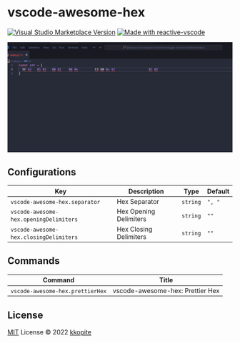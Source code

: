 # vscode-awesome-hex

<a href="https://marketplace.visualstudio.com/items?itemName=kkopite.vscode-awesome-hex" target="__blank"><img src="https://img.shields.io/visual-studio-marketplace/v/kkopite.vscode-awesome-hex.svg?color=eee&amp;label=VS%20Code%20Marketplace&logo=visual-studio-code" alt="Visual Studio Marketplace Version" /></a>
<a href="https://kermanx.github.io/reactive-vscode/" target="__blank"><img src="https://img.shields.io/badge/made_with-reactive--vscode-%23007ACC?style=flat&labelColor=%23229863"  alt="Made with reactive-vscode" /></a>

![preview](./res/hex.gif)

## Configurations

<!-- configs -->

| Key                                    | Description            | Type     | Default |
| -------------------------------------- | ---------------------- | -------- | ------- |
| `vscode-awesome-hex.separator`         | Hex Separator          | `string` | `", "`  |
| `vscode-awesome-hex.openingDelimiters` | Hex Opening Delimiters | `string` | `""`    |
| `vscode-awesome-hex.closingDelimiters` | Hex Closing Delimiters | `string` | `""`    |

<!-- configs -->

## Commands

<!-- commands -->

| Command                          | Title                            |
| -------------------------------- | -------------------------------- |
| `vscode-awesome-hex.prettierHex` | vscode-awesome-hex: Prettier Hex |

<!-- commands -->

## License

[MIT](./LICENSE.md) License © 2022 [kkopite](https://github.com/action-hong)
